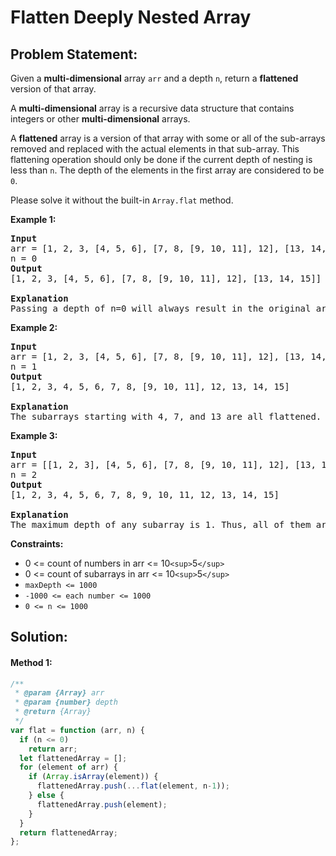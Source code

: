 # Flatten Deeply Nested Array

## Problem Statement:

Given a **multi-dimensional** array `arr` and a depth `n`, return a **flattened** version of that array.

A **multi-dimensional** array is a recursive data structure that contains integers or other **multi-dimensional** arrays.

A **flattened** array is a version of that array with some or all of the sub-arrays removed and replaced with the actual elements in that sub-array. This flattening operation should only be done if the current depth of nesting is less than `n`. The depth of the elements in the first array are considered to be `0`.

Please solve it without the built-in `Array.flat` method.

**Example 1:**

<pre><strong>Input</strong>
arr = [1, 2, 3, [4, 5, 6], [7, 8, [9, 10, 11], 12], [13, 14, 15]]
n = 0
<strong>Output</strong>
[1, 2, 3, [4, 5, 6], [7, 8, [9, 10, 11], 12], [13, 14, 15]]

<strong>Explanation</strong>
Passing a depth of n=0 will always result in the original array. This is because the smallest possible depth of a subarray (0) is not less than n=0. Thus, no subarray should be flattened. </pre>

**Example 2:**

<pre><strong>Input</strong>
arr = [1, 2, 3, [4, 5, 6], [7, 8, [9, 10, 11], 12], [13, 14, 15]]
n = 1
<strong>Output</strong>
[1, 2, 3, 4, 5, 6, 7, 8, [9, 10, 11], 12, 13, 14, 15]

<strong>Explanation</strong>
The subarrays starting with 4, 7, and 13 are all flattened. This is because their depth of 0 is less than 1. However [9, 10, 11] remains unflattened because its depth is 1.</pre>

**Example 3:**

<pre><strong>Input</strong>
arr = [[1, 2, 3], [4, 5, 6], [7, 8, [9, 10, 11], 12], [13, 14, 15]]
n = 2
<strong>Output</strong>
[1, 2, 3, 4, 5, 6, 7, 8, 9, 10, 11, 12, 13, 14, 15]

<strong>Explanation</strong>
The maximum depth of any subarray is 1. Thus, all of them are flattened.</pre>

**Constraints:**

* 0 <= count of numbers in arr <= 10`<sup>`5`</sup>`
* 0 <= count of subarrays in arr <= 10`<sup>`5`</sup>`
* `maxDepth <= 1000`
* `-1000 <= each number <= 1000`
* `0 <= n <= 1000`

## Solution:

#### Method 1:

```javascript
/**
 * @param {Array} arr
 * @param {number} depth
 * @return {Array}
 */
var flat = function (arr, n) {
  if (n <= 0)
    return arr;
  let flattenedArray = [];
  for (element of arr) {
    if (Array.isArray(element)) {
      flattenedArray.push(...flat(element, n-1));
    } else {
      flattenedArray.push(element);
    }
  }
  return flattenedArray;
};

```
